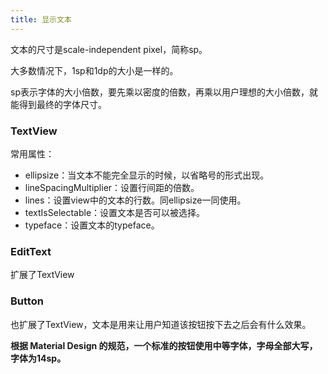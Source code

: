 ```yaml
---
title: 显示文本
---
```


文本的尺寸是scale-independent pixel，简称sp。

大多数情况下，1sp和1dp的大小是一样的。

sp表示字体的大小倍数，要先乘以密度的倍数，再乘以用户理想的大小倍数，就能得到最终的字体尺寸。

### TextView

常用属性：
- ellipsize：当文本不能完全显示的时候，以省略号的形式出现。
- lineSpacingMultiplier：设置行间距的倍数。
- lines：设置view中的文本的行数。同ellipsize一同使用。
- textIsSelectable：设置文本是否可以被选择。
- typeface：设置文本的typeface。

### EditText

扩展了TextView

### Button

也扩展了TextView，文本是用来让用户知道该按钮按下去之后会有什么效果。

**根据 Material Design 的规范，一个标准的按钮使用中等字体，字母全部大写，字体为14sp。**
